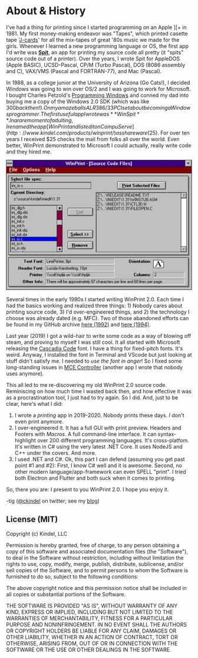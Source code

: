 # About & History

I've had a thing for printing since I started programming on an Apple ][+ in 1981. My first money-making endeavor was "Tapes", which printed casette tape '[J-cards](https://en.wikipedia.org/wiki/J-card)' for all the mix-tapes of great '80s music we made for the girls. Whenever I learned a new programming language or OS, the first app I'd write was **[Spit](https://github.com/tig/Tigger/blob/a2013af12fef6d9946adea7fe510f8c649766160/College/C_SRC/SPIT153.C)**, an app for printing my source code all pretty (it "spits" source code out of a printer). Over the years, I wrote Spit for AppleDOS (Apple BASIC), UCSD-Pascal, CP/M (Turbo Pascal), DOS (8086 assembly and C), VAX/VMS (Pascal and FORTRAN-77), and Mac (Pascal).

In 1988, as a college junior at the University of Arizona (Go Cats!), I decided Windows was going to win over OS/2 and I was going to work for Microsoft. I bought Charles Petzold's [Programming Windows](https://www.amazon.com/Programming-Windows-Writing-Developer-Reference/dp/0735671761?tag=ceklog-20) and conned my dad into buying me a copy of the Windows 2.0 SDK (which was like $300 back then!). On my amazeballs ALR 386/33 PC I set about becoming a Windows programmer. The first useful app I wrote was **WinSpit**. In a rare moment of adulting, I renamed the app [WinPrint and listed it on CompuServe](http://www.kindel.com/products/winprint/) as shareware ($25). For over ten years I received $25 checks the mail from folks all over the world. Even better, WinPrint demonstrated to Microsoft I could actually, really write code and they hired me.

![WinPrint 1.54](winprint-154.gif)

Several times in the early 1990s I started writing WinPrint 2.0. Each time I had the basics working and realized three things: 1) Nobody cares about printing source code, 3) I'd over-engineered things, and 2) the technology I choose was already dated (e.g. MFC). Two of those abandoned efforts can be found in my GitHub archive [here (1992)](https://github.com/tig/Tigger/tree/master/Shareware/WINPRT2/WINPRINT) and [here (1994)](https://github.com/tig/Tigger/tree/master/Shareware/WINPRT2/WINPRT20).

Last year (2019) I got a wild-hair to write some code as a way of blowing off steam, and proving to myself I was still cool. It all started with Microsoft releasing the [Cascadia Code](https://devblogs.microsoft.com/commandline/cascadia-code/) font. I have a thing for fixed-pitch fonts. It's weird. Anyway, I installed the font in Terminal and VScode but just looking at stuff didn't satisfy me. I needed to *use the font in anger*! So I fixed some long-standing issues in [MCE Controller](https://tig.github.io/mcec/) (another app I wrote that nobody uses anymore).

This all led to me re-discovering my old WinPrint 2.0 source code. Reminiscing on how much time I wasted back then, and how effective it was as a procrastination tool, I just had to try again. So I did. And, just to be clear, here's what I did:

1) I wrote a *printing* app in 2019-2020. Nobody prints these days. *I* don't even print anymore.
2) I over-engineered it. It has a full GUI with print preview. Headers and Footers with *Macros*. A full command-line interface. It can syntax-highlight over 200 different programming languages. It's cross-platfom. It's written in C# using the very latest .NET Core. It uses NodeJS and C++ under the covers. And more.
3) I used .NET and C#. Ok, this part I can defend (assuming you get past point #1 and #2): First, I know C# well and it is awesome. Second, no other modern language/app-framework can even SPELL "print". I tried both Electron and Flutter and both suck when it comes to printing.

So, there you are: I present to you WinPrint 2.0. I hope you enjoy it.

-tig ([@ckindel](twitter.com/ckindel) on twitter; see my [blog](https://ceklog.kindel.com))

## License (MIT)

Copyright (c) Kindel, LLC

Permission is hereby granted, free of charge, to any person obtaining a copy of this software and associated documentation files (the "Software"), to deal in the Software without restriction, including without limitation the rights to use, copy, modify, merge, publish, distribute, sublicense, and/or sell copies of the Software, and to permit persons to whom the Software is furnished to do so, subject to the following conditions:

The above copyright notice and this permission notice shall be included in all copies or substantial portions of the Software.

THE SOFTWARE IS PROVIDED "AS IS", WITHOUT WARRANTY OF ANY KIND, EXPRESS OR IMPLIED, INCLUDING BUT NOT LIMITED TO THE WARRANTIES OF MERCHANTABILITY, FITNESS FOR A PARTICULAR PURPOSE AND NONINFRINGEMENT. IN NO EVENT SHALL THE AUTHORS OR COPYRIGHT HOLDERS BE LIABLE FOR ANY CLAIM, DAMAGES OR OTHER LIABILITY, WHETHER IN AN ACTION OF CONTRACT, TORT OR OTHERWISE, ARISING FROM, OUT OF OR IN CONNECTION WITH THE SOFTWARE OR THE USE OR OTHER DEALINGS IN THE SOFTWARE.